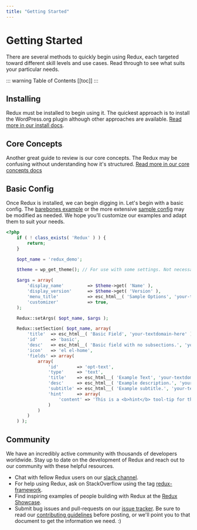 ```yaml
---
title: "Getting Started" 
---
```


# Getting Started

There are several methods to quickly begin using Redux, each targeted toward different skill levels and use cases. Read 
through to see what suits your particular needs.

::: warning Table of Contents
[[toc]]
:::

## Installing
Redux must be installed to begin using it. The quickest approach is to install the WordPress.org plugin although other 
approaches are available. [Read more in our install docs](install.md).

## Core Concepts
Another great guide to review is our core concepts.  The Redux may be confusing without understanding how it's structured. [Read more in our core concepts docs](core-concepts.md)

## Basic Config
Once Redux is installed, we can begin digging in. Let's begin with a basic config. The [barebones example](https://github.com/reduxframework/redux-framework/blob/master/sample/barebones-config.php) 
or the more extensive [sample config](https://github.com/reduxframework/redux-framework/blob/master/sample/sample-config.php) may be modified as needed. 
We hope you'll customize our examples and adapt them to suit your needs.

```php
<?php
    if ( ! class_exists( 'Redux' ) ) {
        return;
    }

    $opt_name = 'redux_demo';

    $theme = wp_get_theme(); // For use with some settings. Not necessary.

    $args = array(
        'display_name'         => $theme->get( 'Name' ),
        'display_version'      => $theme->get( 'Version' ),
        'menu_title'           => esc_html__( 'Sample Options', 'your-textdomain-here' ),
        'customizer'           => true,
    );

    Redux::setArgs( $opt_name, $args );

    Redux::setSection( $opt_name, array(
        'title'  => esc_html__( 'Basic Field', 'your-textdomain-here' ),
        'id'     => 'basic',
        'desc'   => esc_html__( 'Basic field with no subsections.', 'your-textdomain-here' ),
        'icon'   => 'el el-home',
        'fields' => array(
            array(
                'id'       => 'opt-text',
                'type'     => 'text',
                'title'    => esc_html__( 'Example Text', 'your-textdomain-here' ),
                'desc'     => esc_html__( 'Example description.', 'your-textdomain-here' ),
                'subtitle' => esc_html__( 'Example subtitle.', 'your-textdomain-here' ),
                'hint'     => array(
                    'content' => 'This is a <b>hint</b> tool-tip for the text field.<br/><br/>Add any HTML based text you like here.',
                )
            )
        )
    ) );
```

## Community
We have an incredibly active community with thousands of developers worldwide. Stay up to date on the development of 
Redux and reach out to our community with these helpful resources.

- Chat with fellow Redux users on our [slack channel](http://slack.redux.io/).
- For help using Redux, ask on StackOverflow using the tag [redux-framework](https://stackoverflow.com/search?q=%23redux-framework).
- Find inspiring examples of people building with Redux at the [Redux Showcase](https://redux.io/showcase/envato-market/).
- Submit bug issues and pull-requests on our [issue tracker](https://github.com/reduxframework/redux-framework/issues). Be sure to read our [contributing guidelines](https://github.com/reduxframework/redux-framework/blob/master/CONTRIBUTING.md) before posting, or we'll point you to that document to get the information we need. :)
